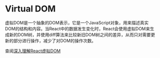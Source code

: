 # Virtual DOM
虚拟DOM是一个抽象的DOM表示，它是一个JavaScript对象，用来描述真实DOM的结构和内容。当React中的数据发生变化时，React会使用虚拟DOM来生成新的DOM树，并使用diff算法来比较新旧DOM树之间的差异，从而只对需要更新的部分进行操作，减少了对DOM的操作次数。

查阅[深入理解React虚拟DOM](https://www.cnblogs.com/yumingxing/p/9438457.html)
